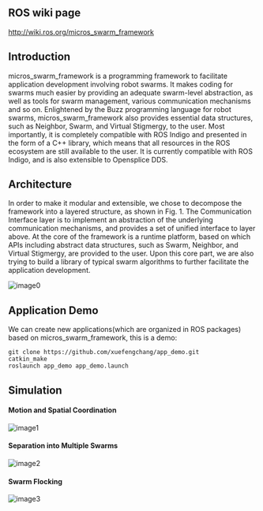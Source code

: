 ## ROS wiki page
http://wiki.ros.org/micros_swarm_framework

## Introduction
micros_swarm_framework is a programming framework to facilitate application development involving robot swarms. It makes coding for swarms much easier by providing an adequate swarm-level abstraction, as well as tools for swarm management, various communication mechanisms and so on. Enlightened by the Buzz programming language for robot swarms, micros_swarm_framework also provides essential data structures, such as Neighbor, Swarm, and Virtual Stigmergy, to the user. Most importantly, it is completely compatible with ROS Indigo and presented in the form of a C++ library, which means that all resources in the ROS ecosystem are still available to the user. It is currently compatible with ROS Indigo, and is also extensible to Opensplice DDS.

## Architecture
In order to make it modular and extensible, we chose to decompose the framework into a layered structure, as shown in Fig. 1. The Communication Interface layer is to implement an abstraction of the underlying communication mechanisms, and provides a set of unified interface to layer above. At the core of the framework is a runtime platform, based on which APIs including abstract data structures, such as Swarm, Neighbor, and Virtual Stigmergy, are provided to the user. Upon this core part, we are also trying to build a library of typical swarm algorithms to further facilitate the application development.

![image0](https://github.com/xuefengchang/micros_swarm_framework/raw/master/doc/images/architecture.png)

## Application Demo
We can create new applications(which are organized in ROS packages) based on micros_swarm_framework, this is a demo:

```
git clone https://github.com/xuefengchang/app_demo.git
catkin_make
roslaunch app_demo app_demo.launch
```

## Simulation
#### Motion and Spatial Coordination

![image1](https://github.com/xuefengchang/micros_swarm_framework/raw/master/doc/images/app1.png)

#### Separation into Multiple Swarms

![image2](https://github.com/xuefengchang/micros_swarm_framework/raw/master/doc/images/app2.png)


#### Swarm Flocking

![image3](https://github.com/xuefengchang/micros_swarm_framework/raw/master/doc/images/app3.png)

